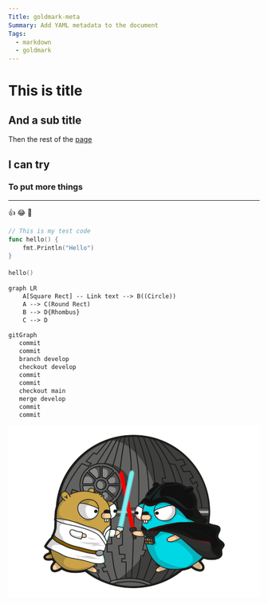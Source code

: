 ```yaml
---
Title: goldmark-meta
Summary: Add YAML metadata to the document
Tags:
  - markdown
  - goldmark
---
```


# This is title

## And a sub title

Then the rest of the [page](/getting-started)

## I can try

### To put more things

---

:+1: :joy: :rocket:

```go
// This is my test code
func hello() {
    fmt.Println("Hello")
}

hello()
```

```mermaid
graph LR
    A[Square Rect] -- Link text --> B((Circle))
    A --> C(Round Rect)
    B --> D{Rhombus}
    C --> D
```

```mermaid
gitGraph
   commit
   commit
   branch develop
   checkout develop
   commit
   commit
   checkout main
   merge develop
   commit
   commit
```

![Image](assets/logo.png)
